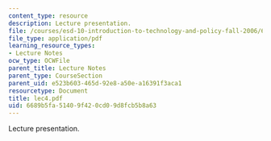 ```yaml
---
content_type: resource
description: Lecture presentation.
file: /courses/esd-10-introduction-to-technology-and-policy-fall-2006/6689b5fa51409f420cd09d8fcb5b8a63_lec4.pdf
file_type: application/pdf
learning_resource_types:
- Lecture Notes
ocw_type: OCWFile
parent_title: Lecture Notes
parent_type: CourseSection
parent_uid: e523b603-465d-92e8-a50e-a16391f3aca1
resourcetype: Document
title: lec4.pdf
uid: 6689b5fa-5140-9f42-0cd0-9d8fcb5b8a63
---
```

Lecture presentation.

